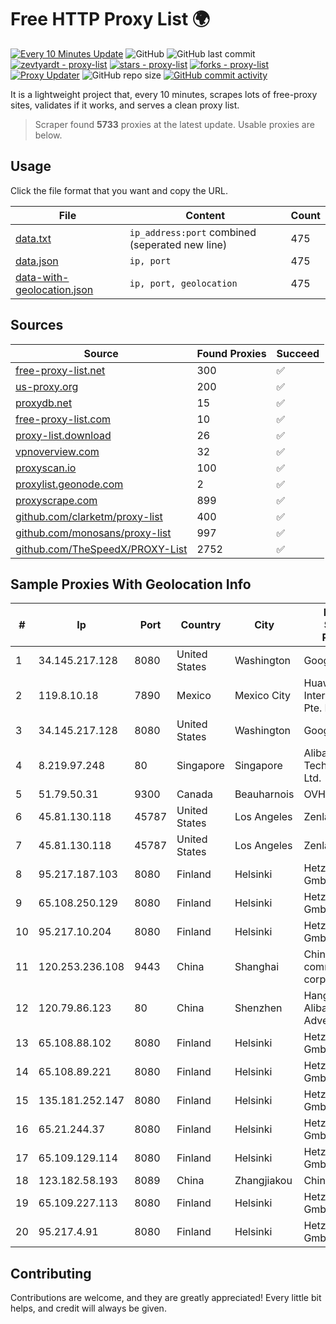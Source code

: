 
# Free HTTP Proxy List 🌍

[![Every 10 Minutes Update](https://github.com/mertguvencli/http-proxy-list/actions/workflows/main.yml/badge.svg?branch=main)](https://github.com/mertguvencli/http-proxy-list/actions/workflows/main.yml)
![GitHub](https://img.shields.io/github/license/mertguvencli/http-proxy-list)
![GitHub last commit](https://img.shields.io/github/last-commit/mertguvencli/http-proxy-list)
[![zevtyardt - proxy-list](https://img.shields.io/static/v1?label=zevtyardt&message=proxy-list&color=blue&logo=github)](https://github.com/zevtyardt/proxy-list "Go to GitHub repo")
[![stars - proxy-list](https://img.shields.io/github/stars/zevtyardt/proxy-list?style=social)](https://github.com/zevtyardt/proxy-list)
[![forks - proxy-list](https://img.shields.io/github/forks/zevtyardt/proxy-list?style=social)](https://github.com/zevtyardt/proxy-list)
[![Proxy Updater](https://github.com/zevtyardt/proxy-list/workflows/Proxy%20Updater/badge.svg)](https://github.com/zevtyardt/proxy-list/actions?query=workflow:"Proxy+Updater")
![GitHub repo size](https://img.shields.io/github/repo-size/zevtyardt/proxy-list)
[![GitHub commit activity](https://img.shields.io/github/commit-activity/m/zevtyardt/proxy-list?logo=commits)](https://github.com/zevtyardt/proxy-list/commits/main)

It is a lightweight project that, every 10 minutes, scrapes lots of free-proxy sites, validates if it works, and serves a clean proxy list.

> Scraper found **5733** proxies at the latest update. Usable proxies are below.

## Usage

Click the file format that you want and copy the URL.

|File|Content|Count|
|----|-------|-----|
|[data.txt](https://raw.githubusercontent.com/mertguvencli/http-proxy-list/main/proxy-list/data.txt)|`ip_address:port` combined (seperated new line)|475|
|[data.json](https://raw.githubusercontent.com/mertguvencli/http-proxy-list/main/proxy-list/data.json)|`ip, port`|475|
|[data-with-geolocation.json](https://raw.githubusercontent.com/mertguvencli/http-proxy-list/main/proxy-list/data-with-geolocation.json)|`ip, port, geolocation`|475|

## Sources

|Source|Found Proxies|Succeed|
|------|-------------|-------|
|[free-proxy-list.net](https://free-proxy-list.net)|300|✅|
|[us-proxy.org](https://www.us-proxy.org)|200|✅|
|[proxydb.net](http://proxydb.net)|15|✅|
|[free-proxy-list.com](https://free-proxy-list.com/?page=&port=&type%5B%5D=http&type%5B%5D=https&up_time=0&search=Search)|10|✅|
|[proxy-list.download](https://www.proxy-list.download/HTTP)|26|✅|
|[vpnoverview.com](https://vpnoverview.com/privacy/anonymous-browsing/free-proxy-servers)|32|✅|
|[proxyscan.io](https://www.proxyscan.io)|100|✅|
|[proxylist.geonode.com](https://proxylist.geonode.com/api/proxy-list?limit=300&page=1&sort_by=lastChecked&sort_type=desc&protocols=http,https)|2|✅|
|[proxyscrape.com](https://api.proxyscrape.com/v2/?request=displayproxies&protocol=http&timeout=10000&country=all&ssl=all&anonymity=all)|899|✅|
|[github.com/clarketm/proxy-list](https://raw.githubusercontent.com/clarketm/proxy-list/master/proxy-list-raw.txt)|400|✅|
|[github.com/monosans/proxy-list](https://raw.githubusercontent.com/monosans/proxy-list/main/proxies/http.txt)|997|✅|
|[github.com/TheSpeedX/PROXY-List](https://raw.githubusercontent.com/TheSpeedX/PROXY-List/master/http.txt)|2752|✅|


## Sample Proxies With Geolocation Info

|#|Ip|Port|Country|City|Internet Service Provider|
|-|--|----|-------|----|-------------------------|
|1|34.145.217.128|8080|United States|Washington|Google LLC|
|2|119.8.10.18|7890|Mexico|Mexico City|Huawei International Pte. LTD|
|3|34.145.217.128|8080|United States|Washington|Google LLC|
|4|8.219.97.248|80|Singapore|Singapore|Alibaba (US) Technology Co., Ltd.|
|5|51.79.50.31|9300|Canada|Beauharnois|OVH SAS|
|6|45.81.130.118|45787|United States|Los Angeles|Zenlayer Inc|
|7|45.81.130.118|45787|United States|Los Angeles|Zenlayer Inc|
|8|95.217.187.103|8080|Finland|Helsinki|Hetzner Online GmbH|
|9|65.108.250.129|8080|Finland|Helsinki|Hetzner Online GmbH|
|10|95.217.10.204|8080|Finland|Helsinki|Hetzner Online GmbH|
|11|120.253.236.108|9443|China|Shanghai|China Mobile communications corporation|
|12|120.79.86.123|80|China|Shenzhen|Hangzhou Alibaba Advertising Co|
|13|65.108.88.102|8080|Finland|Helsinki|Hetzner Online GmbH|
|14|65.108.89.221|8080|Finland|Helsinki|Hetzner Online GmbH|
|15|135.181.252.147|8080|Finland|Helsinki|Hetzner Online GmbH|
|16|65.21.244.37|8080|Finland|Helsinki|Hetzner Online GmbH|
|17|65.109.129.114|8080|Finland|Helsinki|Hetzner Online GmbH|
|18|123.182.58.193|8089|China|Zhangjiakou|Chinanet|
|19|65.109.227.113|8080|Finland|Helsinki|Hetzner Online GmbH|
|20|95.217.4.91|8080|Finland|Helsinki|Hetzner Online GmbH|



## Contributing

Contributions are welcome, and they are greatly appreciated! Every
little bit helps, and credit will always be given.

